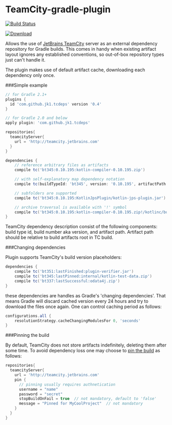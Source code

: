 TeamCity-gradle-plugin 
======================
[![Build Status](https://travis-ci.org/jk1/TeamCity-dependencies-gradle-plugin.png?branch=master)](https://travis-ci.org/jk1/TeamCity-dependencies-gradle-plugin)

[ ![Download](https://api.bintray.com/packages/eugenbox/maven/teamcity-dependencies-gradle-plugin/images/download.svg) ](https://bintray.com/eugenbox/maven/teamcity-dependencies-gradle-plugin/_latestVersion)

Allows the use of [JetBrains TeamCity](http://www.jetbrains.com/teamcity/) server as an external dependency repository for Gradle builds. This comes in handy when existing artifact layout ignores any established conventions, so out-of-box repository types just can't handle it.

The plugin makes use of default artifact cache, downloading each dependency only once.

###Simple example

```groovy
// for Gradle 2.1+
plugins {
  id 'com.github.jk1.tcdeps' version '0.4'
}

// for Gradle 2.0 and below
apply plugin: 'com.github.jk1.tcdeps'

repositories{
  teamcityServer{
    url = 'http://teamcity.jetbrains.com'
  }
}

dependencies {
    // reference arbitrary files as artifacts
    compile tc('bt345:0.10.195:kotlin-compiler-0.10.195.zip')

    // with self-explanatory map dependency notation
    compile tc(buildTypeId: 'bt345', version: '0.10.195', artifactPath: 'kotlin-compiler-for-maven.jar')

    // subfolders are supported
    compile tc('bt345:0.10.195:KotlinJpsPlugin/kotlin-jps-plugin.jar')

    // archive traversal is available with '!' symbol
    compile tc('bt345:0.10.195:kotlin-compiler-0.10.195.zip!/kotlinc/build.txt')
}
```
TeamCity dependency description consist of the following components: build type id, build number aka version, and artifact path. Artifact path should be relative to build artifacts root in TC build. 

###Changing dependencies

Plugin supports TeamCity's build version placeholders:

```groovy
dependencies {
    compile tc('bt351:lastFinished:plugin-verifier.jar')
    compile tc('bt345:lastPinned:internal/kotlin-test-data.zip')
    compile tc('bt337:lastSuccessful:odata4j.zip')
}
```
these dependencies are handles as Gradle's 'changing dependencies'. That means Gradle will discard cached version every 24 hours and try to download the files once again. One can control caching period as follows:

```groovy
configurations.all {
    resolutionStrategy.cacheChangingModulesFor 0, 'seconds'
}
```

###Pinning the build

By default, TeamCity does not store artifacts indefinitely, deleting them after some time. To avoid dependency loss one may choose to [pin the build](https://confluence.jetbrains.com/display/TCD8/Pinned+Build) as follows:

```groovy
repositories{
  teamcityServer{
    url = 'http://teamcity.jetbrains.com'
    pin {
      // pinning usually requires authnetication
      username = "name"
      password = "secret"
      stopBuildOnFail = true  // not mandatory, default to 'false'
      message = "Pinned for MyCoolProject"  // not mandatory
    }
  }
}
```
